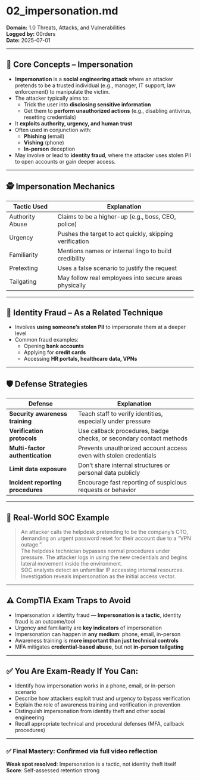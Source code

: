 # 02_impersonation.md  
**Domain:** 1.0 Threats, Attacks, and Vulnerabilities  
**Logged by:** 00rders  
**Date:** 2025-07-01  

---

## 🧠 Core Concepts – Impersonation

- **Impersonation** is a **social engineering attack** where an attacker pretends to be a trusted individual (e.g., manager, IT support, law enforcement) to manipulate the victim.
- The attacker typically aims to:
  - Trick the user into **disclosing sensitive information**
  - Get them to **perform unauthorized actions** (e.g., disabling antivirus, resetting credentials)
- It **exploits authority, urgency, and human trust**
- Often used in conjunction with:
  - **Phishing** (email)
  - **Vishing** (phone)
  - **In-person** deception
- May involve or lead to **identity fraud**, where the attacker uses stolen PII to open accounts or gain deeper access.

---

## 🕵️ Impersonation Mechanics

| Tactic Used       | Explanation                                               |
|-------------------|-----------------------------------------------------------|
| Authority Abuse   | Claims to be a higher-up (e.g., boss, CEO, police)        |
| Urgency           | Pushes the target to act quickly, skipping verification   |
| Familiarity       | Mentions names or internal lingo to build credibility     |
| Pretexting        | Uses a false scenario to justify the request              |
| Tailgating        | May follow real employees into secure areas physically    |

---

## 🔐 Identity Fraud – As a Related Technique

- Involves **using someone’s stolen PII** to impersonate them at a deeper level
- Common fraud examples:
  - Opening **bank accounts**
  - Applying for **credit cards**
  - Accessing **HR portals, healthcare data, VPNs**

---

## 🛡️ Defense Strategies

| Defense                  | Explanation                                                     |
|--------------------------|-----------------------------------------------------------------|
| **Security awareness training** | Teach staff to verify identities, especially under pressure     |
| **Verification protocols**       | Use callback procedures, badge checks, or secondary contact methods |
| **Multi-factor authentication** | Prevents unauthorized account access even with stolen credentials |
| **Limit data exposure**         | Don’t share internal structures or personal data publicly       |
| **Incident reporting procedures** | Encourage fast reporting of suspicious requests or behavior    |

---

## 🧪 Real-World SOC Example

> An attacker calls the helpdesk pretending to be the company’s CTO, demanding an urgent password reset for their account due to a “VPN outage.”  
> The helpdesk technician bypasses normal procedures under pressure. The attacker logs in using the new credentials and begins lateral movement inside the environment.  
> SOC analysts detect an unfamiliar IP accessing internal resources. Investigation reveals impersonation as the initial access vector.

---

## ⚠️ CompTIA Exam Traps to Avoid

- Impersonation ≠ identity fraud — **Impersonation is a tactic**, identity fraud is an outcome/tool  
- Urgency and familiarity are **key indicators** of impersonation  
- Impersonation can happen in **any medium**: phone, email, in-person  
- Awareness training is **more important than just technical controls**  
- MFA mitigates **credential-based abuse**, but not **in-person tailgating**

---

## ✅ You Are Exam-Ready If You Can:

- Identify how impersonation works in a phone, email, or in-person scenario  
- Describe how attackers exploit trust and urgency to bypass verification  
- Explain the role of awareness training and verification in prevention  
- Distinguish impersonation from identity theft and other social engineering  
- Recall appropriate technical and procedural defenses (MFA, callback procedures)

---

### ✅ Final Mastery: Confirmed via full video reflection  
**Weak spot resolved**: Impersonation is a tactic, not identity theft itself  
**Score**: Self-assessed retention strong  
